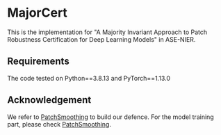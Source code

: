 # MajorCert

This is the implementation for "A Majority Invariant Approach to Patch Robustness Certification for Deep Learning Models" in ASE-NIER.

## Requirements

The code tested on Python==3.8.13 and PyTorch==1.13.0

## Acknowledgement

We refer to [PatchSmoothing](https://github.com/alevine0/patchSmoothing) to build our defence. For the model training part, please check [PatchSmoothing](https://github.com/alevine0/patchSmoothing).


